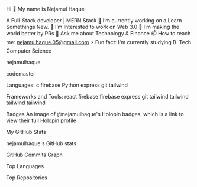 Hi 👋 My name is Nejamul Haque

A Full-Stack developer | MERN Stack
🔭 I’m currently working on a Learn Somethings New.
🌱 I’m Interested to work on Web 3.0
👯 I’m making the world better by PRs
💬 Ask me about Technology & Finance
📫 How to reach me: nejamulhaque.05@gmail.com
⚡ Fun fact: I'm currently studying B. Tech Computer Science

nejamulhaque

codemaster

Languages:
c firebase Python express git tailwind

Frameworks and Tools:
react firebase firebase express git tailwind tailwind tailwind tailwind

Badges
An image of @nejamulhaque's Holopin badges, which is a link to view their full Holopin profile

My GitHub Stats

nejamulhaque's GitHub stats



GitHub Commits Graph

Top Languages

Top Repositories


